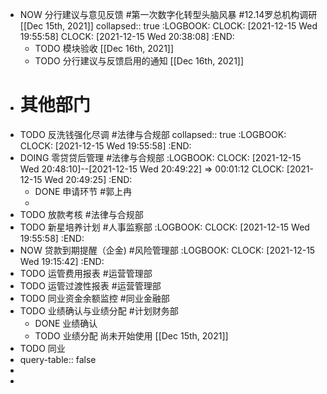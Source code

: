 - NOW 分行建议与意见反馈 #第一次数字化转型头脑风暴 #12.14罗总机构调研 [[Dec 15th, 2021]]
  collapsed:: true
  :LOGBOOK:
  CLOCK: [2021-12-15 Wed 19:55:58]
  CLOCK: [2021-12-15 Wed 20:38:08]
  :END:
	- TODO 模块验收 [[Dec 16th, 2021]]
	- TODO 分行建议与反馈启用的通知 [[Dec 16th, 2021]]
- # 其他部门
- TODO 反洗钱强化尽调 #法律与合规部
  collapsed:: true
  :LOGBOOK:
  CLOCK: [2021-12-15 Wed 19:55:58]
  :END:
- DOING 零贷贷后管理 #法律与合规部
  :LOGBOOK:
  CLOCK: [2021-12-15 Wed 20:48:10]--[2021-12-15 Wed 20:49:22] =>  00:01:12
  CLOCK: [2021-12-15 Wed 20:49:25]
  :END:
	- DONE 申请环节 #郭上冉
	-
- TODO 放款考核 #法律与合规部
- TODO 新星培养计划 #人事监察部
  :LOGBOOK:
  CLOCK: [2021-12-15 Wed 19:55:58]
  :END:
- NOW 贷款到期提醒（企金)  #风险管理部
  :LOGBOOK:
  CLOCK: [2021-12-15 Wed 19:15:42]
  :END:
- TODO 运管费用报表 #运营管理部
- TODO 运管过渡性报表 #运营管理部
- TODO 同业资金余额监控 #同业金融部
- TODO 业绩确认与业绩分配 #计划财务部
	- DONE 业绩确认
	- TODO 业绩分配
	  尚未开始使用 [[Dec 15th, 2021]]
- TODO 同业
- query-table:: false
-
-